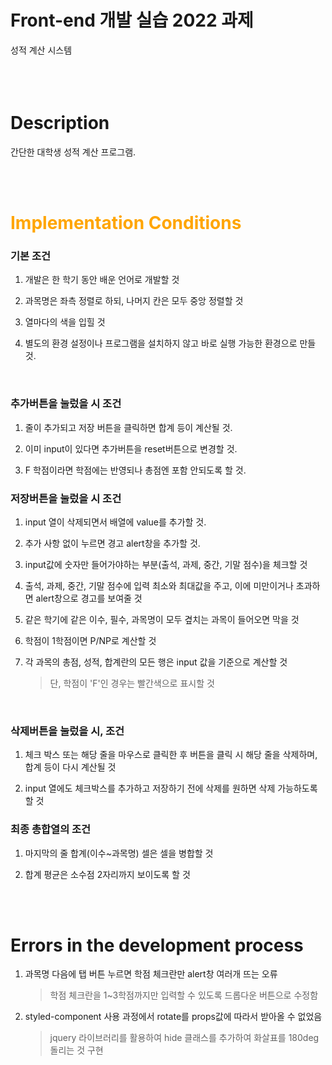 # Front-end 개발 실습 2022 과제
 성적 계산 시스템
<br><br><br><br>

# Description 
간단한 대학생 성적 계산 프로그램.


<br><br>


# <span style='color:orange'>Implementation Conditions</span>

### 기본 조건

1. 개발은 한 학기 동안 배운 언어로 개발할 것

2. 과목명은 좌측 정렬로 하되, 나머지 칸은 모두 중앙 정렬할 것

3. 열마다의 색을 입힐 것

4. 별도의 환경 설정이나 프로그램을 설치하지 않고 바로 실행 가능한 환경으로 만들 것.

<br>

### 추가버튼을 눌렀을 시 조건

1. 줄이 추가되고 저장 버튼을 클릭하면 합계 등이 계산될 것.

2. 이미 input이 있다면 추가버튼을 reset버튼으로 변경할 것.

3. F 학점이라면 학점에는 반영되나 총점엔 포함 안되도록 할 것.


### 저장버튼을 눌렀을 시 조건
1. input 열이 삭제되면서 배열에 value를 추가할 것.

2. 추가 사항 없이 누르면 경고 alert창을 추가할 것.

4. input값에 숫자만 들어가야하는 부분(출석, 과제, 중간, 기말 점수)을 체크할 것

5. 출석, 과제, 중간, 기말 점수에 입력 최소와 최대값을 주고, 이에 미만이거나 초과하면 alert창으로 경고를 보여줄 것

6. 같은 학기에 같은 이수, 필수, 과목명이 모두 곂치는 과목이 들어오면 막을 것

7. 학점이 1학점이면 P/NP로 계산할 것

8. 각 과목의 총점, 성적, 합계란의 모든 행은 input 값을 기준으로 계산할 것
    > 단, 학점이 'F'인 경우는 빨간색으로 표시할 것

<br>

### 삭제버튼을 눌렀을 시, 조건
1. 체크 박스 또는 해당 줄을 마우스로 클릭한 후 버튼을 클릭 시 해당 줄을 삭제하며, 합계 등이 다시 계산될 것

2. input 열에도 체크박스를 추가하고 저장하기 전에 삭제를 원하면 삭제 가능하도록 할 것


### 최종 총합열의 조건
1. 마지막의 줄 합계(이수~과목명) 셀은 셀을 병합할 것

2. 합계 평균은 소수점 2자리까지 보이도록 할 것

<br>


<Br>

# Errors in the development process
1. 과목명 다음에 탭 버튼 누르면 학점 체크란만 alert창 여러개 뜨는 오류
    > 학점 체크란을 1~3학점까지만 입력할 수 있도록 드롭다운 버튼으로 수정함

2. styled-component 사용 과정에서 rotate를 props값에 따라서 받아올 수 없었음
    > jquery 라이브러리를 활용하여 hide 클래스를 추가하여 화살표를 180deg 돌리는 것 구현